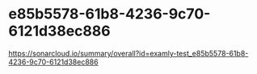 # e85b5578-61b8-4236-9c70-6121d38ec886
https://sonarcloud.io/summary/overall?id=examly-test_e85b5578-61b8-4236-9c70-6121d38ec886
